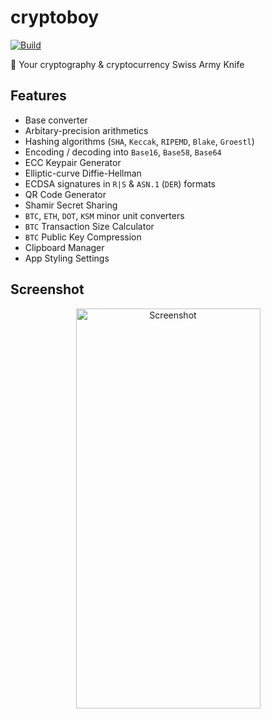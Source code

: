 # cryptoboy

[![Build](https://github.com/CryptoboyApp/cryptoboy/actions/workflows/build.yml/badge.svg)](https://github.com/CryptoboyApp/cryptoboy/actions/workflows/build.yml)

🥷 Your cryptography &amp; cryptocurrency Swiss Army Knife

## Features

- Base converter
- Arbitary-precision arithmetics
- Hashing algorithms (`SHA`, `Keccak`, `RIPEMD`, `Blake`, `Groestl`)
- Encoding / decoding into `Base16`, `Base58`, `Base64`
- ECC Keypair Generator
- Elliptic-curve Diffie-Hellman
- ECDSA signatures in `R|S` & `ASN.1` (`DER`) formats
- QR Code Generator
- Shamir Secret Sharing
- `BTC`, `ETH`, `DOT`, `KSM` minor unit converters
- `BTC` Transaction Size Calculator
- `BTC` Public Key Compression
- Clipboard Manager
- App Styling Settings

## Screenshot

<div align="center">
  <img src="https://user-images.githubusercontent.com/8525882/129638786-75c367dc-4ee5-48de-8b5c-1e47aba06e65.jpg" width="295" height="640" title="Screenshot">  
</div>
